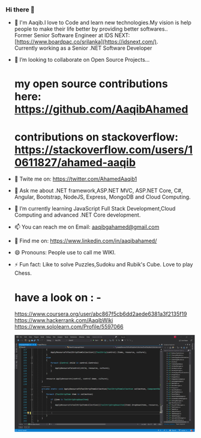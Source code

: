 ### Hi there 👋

- 🔭 I'm Aaqib.I love to Code and learn new technologies.My vision is help people to make their life better by providing better softwares..
        <br> Former Senior Software Engineer at IDS NEXT: [https://www.boardpac.co/srilanka](https://idsnext.com/).
         <br> Currently working as a Senior .NET Software Developer 
    
- 👯 I’m looking to collaborate on Open Source Projects...
     # my open source contributions here: https://github.com/AaqibAhamed 
     # contributions on stackoverflow: https://stackoverflow.com/users/10611827/ahamed-aaqib

- 🤔 Twite me on: https://twitter.com/AhamedAaqib1

- 💬 Ask me about .NET framework,ASP.NET MVC, ASP.NET Core, C#, Angular, Bootstrap, NodeJS, Express, MongoDB and Cloud Computing.

- 🌱 I’m currently learning JavaScript Full Stack Development,Cloud Computing and advanced .NET Core development. 

- 📫 You can reach me on  Email: aaqibgahamed@gmail.com

- 💬 Find me on: https://www.linkedin.com/in/aaqibahamed/

- 😄 Pronouns: People use to call me WIKI.

- ⚡ Fun fact: Like to solve Puzzles,Sudoku and Rubik's Cube. Love to play Chess.
     # have a look on : -
     https://www.coursera.org/user/abc867f5cb6dd2aede6381a3f2135f19
     https://www.hackerrank.com/AaqibWiki
     https://www.sololearn.com/Profile/5597066
     
     
        

  ![Alt](https://github.com/AaqibAhamed/AaqibAhamed/blob/master/LangHelper.gif)

<!--
**AaqibAhamed/AaqibAhamed** is a ✨ _special_ ✨ repository because its `README.md` (this file) appears on your GitHub profile.

Here are some ideas to get you started:

-->
